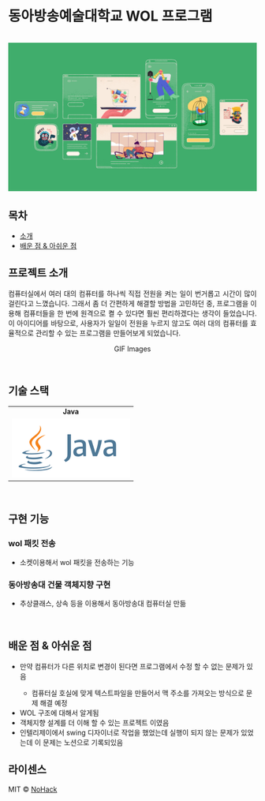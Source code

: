 <h1>동아방송예술대학교 WOL 프로그램</h1>

<p align="center">
  <br>
  <img src="images/common/logo-sample.jpeg">
  <br>
</p>

## 목차
<div id="toc">
<ul>
    <li><a href="#intro">소개</a></li>
    <li><a href="#learned">배운 점 & 아쉬운 점</a></li>
</ul>
</div>

## 프로젝트 소개

<div align="justify" id="intro">
컴퓨터실에서 여러 대의 컴퓨터를 하나씩 직접 전원을 켜는 일이 번거롭고 시간이 많이 걸린다고 느꼈습니다. 
그래서 좀 더 간편하게 해결할 방법을 고민하던 중, 프로그램을 이용해 컴퓨터들을 한 번에 원격으로 켤 수 있다면 훨씬 편리하겠다는 
생각이 들었습니다. 이 아이디어를 바탕으로, 사용자가 일일이 전원을 누르지 않고도 여러 대의 컴퓨터를 효율적으로 관리할 수 있는 프로그램을 만들어보게 되었습니다.
</div>

<p align="center">
GIF Images
</p>

<br>

<div id="stack">
    <h2>기술 스택</h2>
    <table>
        <tr>
        <td style="text-align: center"><strong>Java</strong></td>
        </tr>
        <tr>
        <td> <img src="./images/stack/java.svg"> </td>
        </tr>
    </table>
</div>
<br>

## 구현 기능

### wol 패킷 전송

- 소켓이용해서 wol 패킷을 전송하는 기능

### 동아방송대 건물 객체지향 구현

- 추상클래스, 상속 등을 이용해서 동아방송대 컴퓨터실 만듦
<br>

## 배운 점 & 아쉬운 점

<div id="learned">
<ul>
    <li>만약 컴퓨터가 다른 위치로 변경이 된다면 프로그램에서 수정 할 수 없는 문제가 있음</li>
    <ul>
      <li>컴퓨터실 호실에 맞게 텍스트파일을 만들어서 맥 주소를 가져오는 방식으로 문제 해결 예정</li>
    </ul>
    <li>WOL 구조에 대해서 알게됨</li>
    <li>객체지향 설계를 더 이해 할 수 있는 프로젝트 이였음</li>
    <li>인텔리제이에서 swing 디자이너로 작업을 했었는데 실행이 되지 않는 문제가 있었는데 이 문제는 노션으로 기록되있음</li>

</ul>

</div>

## 라이센스

MIT &copy; [NoHack](mailto:lbjp114@gmail.com)

<!-- Stack Icon Refernces -->

[js]: /images/stack/javascript.svg
[ts]: /images/stack/typescript.svg
[react]: /images/stack/react.svg
[node]: /images/stack/node.svg
[java]: /images/stack/java.svg
